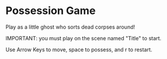# Possession Game
 
Play as a little ghost who sorts dead corpses around!

IMPORTANT: you must play on the scene named "Title" to start.

Use Arrow Keys to move, space to possess, and r to restart.
